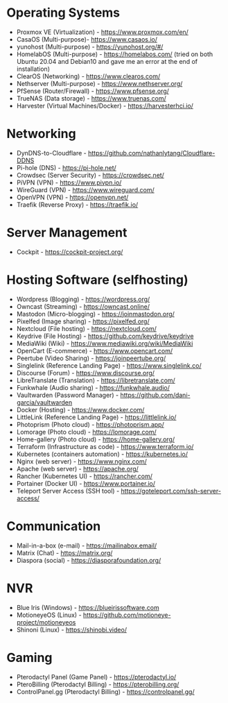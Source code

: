 # Operating Systems

- Proxmox VE (Virtualization) - https://www.proxmox.com/en/
- CasaOS (Multi-purpose)- https://www.casaos.io/
- yunohost (Multi-purpose) - https://yunohost.org/#/
- HomelabOS (Multi-purpose) - https://homelabos.com/ (tried on both Ubuntu 20.04 and Debian10 and gave me an error at the end of installation)
- ClearOS (Networking) - https://www.clearos.com/
- Nethserver (Multi-purpose) - https://www.nethserver.org/
- PfSense (Router/Firewall) - https://www.pfsense.org/
- TrueNAS (Data storage) - https://www.truenas.com/
- Harvester (Virtual Machines/Docker) - https://harvesterhci.io/


# Networking

- DynDNS-to-Cloudflare - https://github.com/nathanlytang/Cloudflare-DDNS
- Pi-hole (DNS) - https://pi-hole.net/
- Crowdsec (Server Security) - https://crowdsec.net/
- PiVPN (VPN) - https://www.pivpn.io/
- WireGuard (VPN) - https://www.wireguard.com/
- OpenVPN (VPN) - https://openvpn.net/
- Traefik (Reverse Proxy) - https://traefik.io/

# Server Management
- Cockpit - https://cockpit-project.org/



# Hosting Software (selfhosting)

- Wordpress (Blogging) - https://wordpress.org/
- Owncast (Streaming) - https://owncast.online/
- Mastodon (Micro-blogging) - https://joinmastodon.org/
- Pixelfed (Image sharing) - https://pixelfed.org/
- Nextcloud (File hosting) - https://nextcloud.com/
- Keydrive (File Hosting) - https://github.com/keydrive/keydrive
- MediaWiki (Wiki) - https://www.mediawiki.org/wiki/MediaWiki
- OpenCart (E-commerce) - https://www.opencart.com/
- Peertube (Video Sharing) - https://joinpeertube.org/
- Singlelink (Reference Landing Page) - https://www.singlelink.co/
- Discourse (Forum) - https://www.discourse.org/
- LibreTranslate (Translation) - https://libretranslate.com/
- Funkwhale (Audio sharing) - https://funkwhale.audio/
- Vaultwarden (Password Manager) - https://github.com/dani-garcia/vaultwarden
- Docker (Hosting) - https://www.docker.com/
- LittleLink (Reference Landing Page) - https://littlelink.io/
- Photoprism (Photo cloud) - https://photoprism.app/
- Lomorage (Photo cloud) - https://lomorage.com/
- Home-gallery (Photo cloud) - https://home-gallery.org/
- Terraform (Infrastructure as code) - https://www.terraform.io/
- Kubernetes (containers automation) - https://kubernetes.io/
- Nginx (web server) - https://www.nginx.com/
- Apache (web server) - https://apache.org/
- Rancher (Kubernetes UI) - https://rancher.com/
- Portainer (Docker UI) - https://www.portainer.io/
- Teleport Server Access (SSH tool) - https://goteleport.com/ssh-server-access/


# Communication

- Mail-in-a-box (e-mail) - https://mailinabox.email/
- Matrix (Chat) - https://matrix.org/
- Diaspora (social) - https://diasporafoundation.org/



# NVR

- Blue Iris (Windows) - https://blueirissoftware.com
- MotioneyeOS (Linux) - https://github.com/motioneye-project/motioneyeos
- Shinoni (Linux) - https://shinobi.video/


# Gaming

- Pterodactyl Panel (Game Panel) - https://pterodactyl.io/
- PteroBilling (Pterodactyl Billing) - https://pterobilling.org/
- ControlPanel.gg (Pterodactyl Billing) - https://controlpanel.gg/
